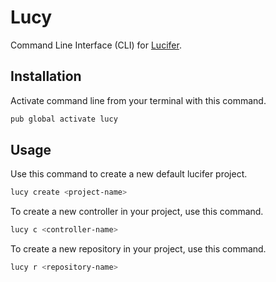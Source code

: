 # Lucy 

Command Line Interface (CLI) for [Lucifer](https://pub.dev/packages/lucifer).

## Installation 

Activate command line from your terminal with this command.

```bash
pub global activate lucy
```

## Usage 

Use this command to create a new default lucifer project.

```bash
lucy create <project-name>
```

To create a new controller in your project, use this command.

```bash
lucy c <controller-name>
```

To create a new repository in your project, use this command.

```bash
lucy r <repository-name>
```